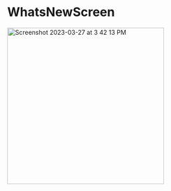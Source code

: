# WhatsNewScreen

<img width="359" alt="Screenshot 2023-03-27 at 3 42 13 PM" src="https://user-images.githubusercontent.com/49603650/227913565-e9f5ccd7-2cbd-4e5e-a6b7-b94cda4eea0a.png">
